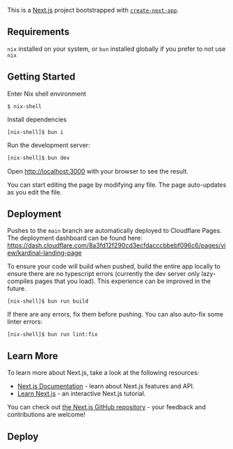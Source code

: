 This is a [Next.js](https://nextjs.org/) project bootstrapped with [`create-next-app`](https://github.com/vercel/next.js/tree/canary/packages/create-next-app).

## Requirements

`nix` installed on your system, or `bun` installed globally if you prefer to not use `nix`

## Getting Started

Enter Nix shell environment

```
$ nix-shell
```

Install dependencies

```
[nix-shell]$ bun i
```

Run the development server:

```bash
[nix-shell]$ bun dev
```

Open [http://localhost:3000](http://localhost:3000) with your browser to see the result.

You can start editing the page by modifying any file. The page auto-updates as you edit the file.

## Deployment

Pushes to the `main` branch are automatically deployed to Cloudflare Pages. The
deployment dashboard can be found here:
https://dash.cloudflare.com/8a3fd12f290cd3ecfdacccbbebf096c6/pages/view/kardinal-landing-page

To ensure your code will build when pushed, build the entire app locally to ensure
there are no typescript errors (currently the dev server only lazy-compiles
pages that you load). This experience can be improved in the future.

```
[nix-shell]$ bun run build
```

If there are any errors, fix them before pushing. You can also auto-fix some
linter errors:

```
[nix-shell]$ bun run lint:fix
```

## Learn More

To learn more about Next.js, take a look at the following resources:

- [Next.js Documentation](https://nextjs.org/docs) - learn about Next.js features and API.
- [Learn Next.js](https://nextjs.org/learn) - an interactive Next.js tutorial.

You can check out [the Next.js GitHub repository](https://github.com/vercel/next.js/) - your feedback and contributions are welcome!

## Deploy

